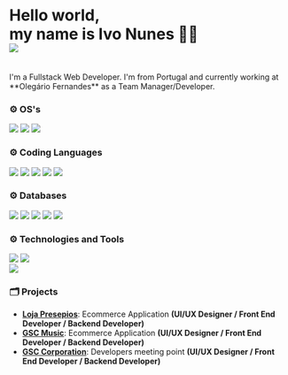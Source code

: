 # Hello world,</br> my name is Ivo Nunes 👋🏻 </br> <a href="https://www.codewars.com/users/inunes1904"><img src="https://www.codewars.com/users/inunes1904/badges/small"> </img></a>
</br>
I'm a Fullstack Web Developer. I'm from Portugal and currently working at **Olegário Fernandes** as a Team Manager/Developer.

### :gear: OS's

![](https://img.shields.io/badge/OS-Windows-informational?style=flat&logo=Windows&logoColor=white&color=0078D6) 
![](https://img.shields.io/badge/OS-MacOS-informational?style=flat&logo=APPLE&logoColor=white&color=0078D6) 
![](https://img.shields.io/badge/OS-Linux-informational?style=flat&logo=Linux&logoColor=white&color=0078D6)  

### :gear: Coding Languages
![](https://img.shields.io/badge/Code-Python-informational?style=flat&logo=python&logoColor=white&color=3776AB) 
![](https://img.shields.io/badge/Code-JavaScript-informational?style=flat&logo=javascript&logoColor=white&color=F7DF1E)
![](https://img.shields.io/badge/Code-Java-informational?style=flat&logo=java&logoColor=white&color=cc0000)
![](https://img.shields.io/badge/Language-C-informational?style=flat&logo=C&logoColor=white&color=blue)
![](https://img.shields.io/badge/Code-Apex-informational?style=flat&logo=salesforce&logoColor=white&color=00a1e0)

### :gear: Databases
![](https://img.shields.io/badge/Database-MySQL-informational?style=flat&logo=mysql&logoColor=white&color=4479A1) 
![](https://img.shields.io/badge/Database-PostgreSQL-informational?style=flat&logo=PostgreSQL&logoColor=white&color=4479A1)
![](https://img.shields.io/badge/Database-SQLITE-informational?style=flat&logo=SQLITE&logoColor=white&color=blue)
![](https://img.shields.io/badge/Database-Oracle-informational?style=flat&logo=oracle&logoColor=white&color=F80000) 
![](https://img.shields.io/badge/Database-MongoDB-informational?style=flat&logo=mongodb&logoColor=white&color=47A248) 

### :gear: Technologies and Tools
![](https://img.shields.io/badge/Editor-Visual_Studio_Code-informational?style=flat&logo=visual-studio-code&logoColor=white&color=007ACC) 
![](https://img.shields.io/badge/Tool-Adobe_Photoshop-informational?style=flat&logo=adobe-photoshop&logoColor=white&color=31A8FF)    
![](https://img.shields.io/badge/Tool-Adobe_Illustrator-informational?style=flat&logo=adobe-illustrator&logoColor=white&color=orange)


### :card_index_dividers: Projects

- **[Loja Presepios](https://github.com/inunes1904/LojaPresepios)**: Ecommerce Application  **(UI/UX Designer / Front End Developer / Backend Developer)**
- **[GSC Music](https://github.com/inunes1904/gscmusic)**: Ecommerce Application **(UI/UX Designer / Front End Developer / Backend Developer)**
- **[GSC Corporation](https://github.com/inunes1904/gscteam)**: Developers meeting point **(UI/UX Designer / Front End Developer / Backend Developer)**
